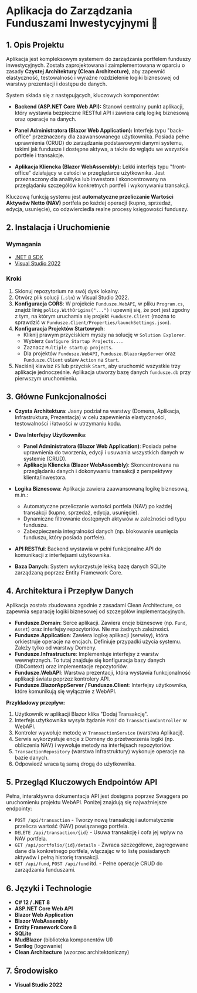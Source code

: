 <h1>Aplikacja do Zarządzania Funduszami Inwestycyjnymi 🏦</h1>

<h2>1. Opis Projektu</h2>

Aplikacja jest kompleksowym systemem do zarządzania portfelem funduszy inwestycyjnych. Została zaprojektowana i zaimplementowana w oparciu o zasady **Czystej Architektury (Clean Architecture)**, aby zapewnić elastyczność, testowalność i wyraźne rozdzielenie logiki biznesowej od warstwy prezentacji i dostępu do danych.

System składa się z następujących, kluczowych komponentów:

* **Backend (ASP.NET Core Web API):** Stanowi centralny punkt aplikacji, który wystawia bezpieczne RESTful API i zawiera całą logikę biznesową oraz operacje na danych.

* **Panel Administratora (Blazor Web Application):** Interfejs typu "back-office" przeznaczony dla zaawansowanego użytkownika. Posiada pełne uprawnienia (CRUD) do zarządzania podstawowymi danymi systemu, takimi jak fundusze i dostępne aktywa, a także do wglądu we wszystkie portfele i transakcje.

* **Aplikacja Kliencka (Blazor WebAssembly):** Lekki interfejs typu "front-office" działający w całości w przeglądarce użytkownika. Jest przeznaczony dla analityka lub inwestora i skoncentrowany na przeglądaniu szczegółów konkretnych portfeli i wykonywaniu transakcji.

Kluczową funkcją systemu jest **automatyczne przeliczanie Wartości Aktywów Netto (NAV)** portfela po każdej operacji (kupno, sprzedaż, edycja, usunięcie), co odzwierciedla realne procesy księgowości funduszy.

<h2>2. Instalacja i Uruchomienie</h2>

### Wymagania
- [.NET 8 SDK](https://dotnet.microsoft.com/download/dotnet/8.0)
- [Visual Studio 2022](https://visualstudio.microsoft.com/)

### Kroki
1. Sklonuj repozytorium na swój dysk lokalny.
2. Otwórz plik solucji (`.sln`) w Visual Studio 2022.
3. **Konfiguracja CORS**: W projekcie `Fundusze.WebAPI`, w pliku `Program.cs`, znajdź linię `policy.WithOrigins("...")` i upewnij się, że port jest zgodny z tym, na którym uruchamia się projekt `Fundusze.Client` (można to sprawdzić w `Fundusze.Client/Properties/launchSettings.json`).
4. **Konfiguracja Projektów Startowych**:
    - Kliknij prawym przyciskiem myszy na solucję w `Solution Explorer`.
    - Wybierz `Configure Startup Projects...`.
    - Zaznacz `Multiple startup projects`.
    - Dla projektów `Fundusze.WebAPI`, `Fundusze.BlazorAppServer` oraz `Fundusze.Client` ustaw `Action` na `Start`.
5. Naciśnij klawisz `F5` lub przycisk `Start`, aby uruchomić wszystkie trzy aplikacje jednocześnie. Aplikacja utworzy bazę danych `fundusze.db` przy pierwszym uruchomieniu.

<h2>3. Główne Funkcjonalności</h2>

- <b>Czysta Architektura</b>: Jasny podział na warstwy (Domena, Aplikacja, Infrastruktura, Prezentacja) w celu zapewnienia elastyczności, testowalności i łatwości w utrzymaniu kodu.

- <b>Dwa Interfejsy Użytkownika</b>:
    - <b>Panel Administratora (Blazor Web Application)</b>: Posiada pełne uprawnienia do tworzenia, edycji i usuwania wszystkich danych w systemie (CRUD).
    - <b>Aplikacja Kliencka (Blazor WebAssembly)</b>: Skoncentrowana na przeglądaniu danych i dokonywaniu transakcji z perspektywy klienta/inwestora.

- <b>Logika Biznesowa</b>: Aplikacja zawiera zaawansowaną logikę biznesową, m.in.:
    - Automatyczne przeliczanie wartości portfela (NAV) po każdej transakcji (kupno, sprzedaż, edycja, usunięcie).
    - Dynamiczne filtrowanie dostępnych aktywów w zależności od typu funduszu.
    - Zabezpieczenia integralności danych (np. blokowanie usunięcia funduszu, który posiada portfele).

- <b>API RESTful</b>: Backend wystawia w pełni funkcjonalne API do komunikacji z interfejsami użytkownika.

- <b>Baza Danych</b>: System wykorzystuje lekką bazę danych SQLite zarządzaną poprzez Entity Framework Core.

<h2>4. Architektura i Przepływ Danych</h2>
Aplikacja została zbudowana zgodnie z zasadami Clean Architecture, co zapewnia separację logiki biznesowej od szczegółów implementacyjnych.

- <b>Fundusze.Domain</b>: Serce aplikacji. Zawiera encje biznesowe (np. `Fund`, `Asset`) oraz interfejsy repozytoriów. Nie ma żadnych zależności.
- <b>Fundusze.Application</b>: Zawiera logikę aplikacji (serwisy), która orkiestruje operacje na encjach. Definiuje przypadki użycia systemu. Zależy tylko od warstwy Domeny.
- <b>Fundusze.Infrastructure</b>: Implementuje interfejsy z warstw wewnętrznych. To tutaj znajduje się konfiguracja bazy danych (DbContext) oraz implementacje repozytoriów.
- <b>Fundusze.WebAPI</b>: Warstwa prezentacji, która wystawia funkcjonalność aplikacji światu poprzez kontrolery API.
- <b>Fundusze.BlazorAppServer / Fundusze.Client</b>: Interfejsy użytkownika, które komunikują się wyłącznie z WebAPI.

<b>Przykładowy przepływ:</b>
1. Użytkownik w aplikacji Blazor klika "Dodaj Transakcję".
2. Interfejs użytkownika wysyła żądanie `POST` do `TransactionController` w WebAPI.
3. Kontroler wywołuje metodę w `TransactionService` (warstwa Aplikacji).
4. Serwis wykorzystuje encje z Domeny do przetworzenia logiki (np. obliczenia NAV) i wywołuje metody na interfejsach repozytoriów.
5. `TransactionRepository` (warstwa Infrastruktury) wykonuje operacje na bazie danych.
6. Odpowiedź wraca tą samą drogą do użytkownika.

<h2>5. Przegląd Kluczowych Endpointów API</h2>
Pełna, interaktywna dokumentacja API jest dostępna poprzez Swaggera po uruchomieniu projektu WebAPI. Poniżej znajdują się najważniejsze endpointy:

- `POST /api/transaction` - Tworzy nową transakcję i automatycznie przelicza wartość (NAV) powiązanego portfela.
- `DELETE /api/transaction/{id}` - Usuwa transakcję i cofa jej wpływ na NAV portfela.
- `GET /api/portfolio/{id}/details` - Zwraca szczegółowe, zagregowane dane dla konkretnego portfela, włączając w to listę posiadanych aktywów i pełną historię transakcji.
- `GET /api/fund`, `POST /api/fund` itd. - Pełne operacje CRUD do zarządzania funduszami.

<h2>6. Języki i Technologie</h2>

- <b>C# 12 / .NET 8</b>
- <b>ASP.NET Core Web API</b>
- <b>Blazor Web Application </b>
- <b>Blazor WebAssembly</b>
- <b>Entity Framework Core 8</b>
- <b>SQLite</b>
- <b>MudBlazor</b> (biblioteka komponentów UI)
- <b>Serilog</b> (logowanie)
- <b>Clean Architecture</b> (wzorzec architektoniczny)

<h2>7. Środowisko</h2>

- <b>Visual Studio 2022</b>
